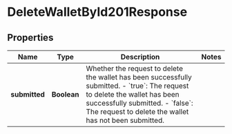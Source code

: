 

# DeleteWalletById201Response


## Properties

| Name | Type | Description | Notes |
|------------ | ------------- | ------------- | -------------|
|**submitted** | **Boolean** | Whether the request to delete the wallet has been successfully submitted. - &#x60;true&#x60;: The request to delete the wallet has been successfully submitted. - &#x60;false&#x60;: The request to delete the wallet has not been submitted.  |  |



